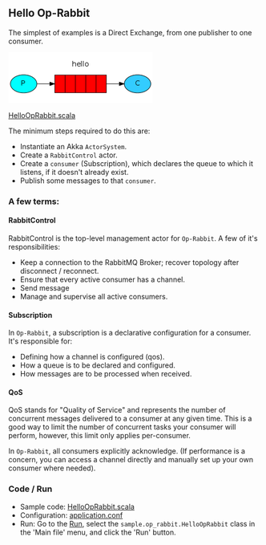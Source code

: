## Hello Op-Rabbit

The simplest of examples is a Direct Exchange, from one publisher to one consumer.

![img/01-p-to-c.png](tutorial/img/01-p-to-c.png)

[HelloOpRabbit.scala](#code/src/main/scala/sample/op_rabbit/HelloOpRabbit.scala)

The minimum steps required to do this are:

- Instantiate an Akka `ActorSystem`.
- Create a `RabbitControl` actor.
- Create a `consumer` (Subscription), which declares the queue to which it listens, if it doesn't already exist.
- Publish some messages to that `consumer`.

### A few terms:

#### RabbitControl

RabbitControl is the top-level management actor for `Op-Rabbit`. A few of it's responsibilities:

- Keep a connection to the RabbitMQ Broker; recover topology after disconnect / reconnect.
- Ensure that every active consumer has a channel.
- Send message
- Manage and supervise all active consumers.

#### Subscription

In `Op-Rabbit`, a subscription is a declarative configuration for a consumer. It's responsible for:

- Defining how a channel is configured (qos).
- How a queue is to be declared and configured.
- How messages are to be processed when received.

#### QoS

QoS stands for "Quality of Service" and represents the number of concurrent messages delivered to a consumer at any given time. This is a good way to limit the number of concurrent tasks your consumer will perform, however, this limit only applies per-consumer.

In `Op-Rabbit`, all consumers explicitly acknowledge. (If performance is a concern, you can access a channel directly and manually set up your own consumer where needed).

### Code / Run

- Sample code: [HelloOpRabbit.scala](#code/src/main/scala/sample/op_rabbit/HelloOpRabbit.scala)
- Configuration: [application.conf](#code/src/main/resources/application.conf)
- Run: Go to the [Run](#run), select the `sample.op_rabbit.HelloOpRabbit` class in the 'Main file' menu, and click the 'Run' button.

